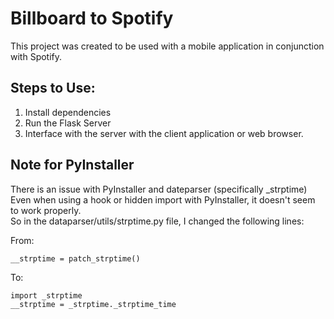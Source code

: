 # Billboard to Spotify
This project was created to be used with a mobile application in conjunction with Spotify.

## Steps to Use:
1. Install dependencies
2. Run the Flask Server
3. Interface with the server with the client application or web browser.

## Note for PyInstaller
There is an issue with PyInstaller and dateparser (specifically _strptime)  
Even when using a hook or hidden import with PyInstaller, it doesn't seem to work properly.  
So in the dataparser/utils/strptime.py file, I changed the following lines:  

From:
```
__strptime = patch_strptime()
```
  
To:
```
import _strptime
__strptime = _strptime._strptime_time
```
